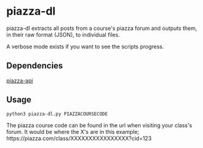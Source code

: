 # piazza-dl

piazza-dl extracts all posts from a course's piazza forum and outputs them, in their raw format (JSON), to individual files.

A verbose mode exists if you want to see the scripts progress.

## Dependencies
[piazza-api](https://github.com/hfaran/piazza-api)

## Usage
```bash session
python3 piazza-dl.py PIAZZACOURSECODE
```
The piazza course code can be found in the url when visiting your class's forum. It would be where the X's are in this example; https[]()://piazza.com/class/XXXXXXXXXXXXXXXX?cid=123
